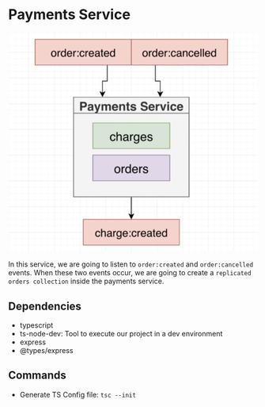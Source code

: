 # Payments Service

![](./images/paymentsService.png)

In this service, we are going to listen to `order:created` and `order:cancelled` events. When these
two events occur, we are going to create a `replicated orders collection` inside the payments service.

## Dependencies

- typescript
- ts-node-dev: Tool to execute our project in a dev environment
- express
- @types/express

## Commands

- Generate TS Config file: `tsc --init`
